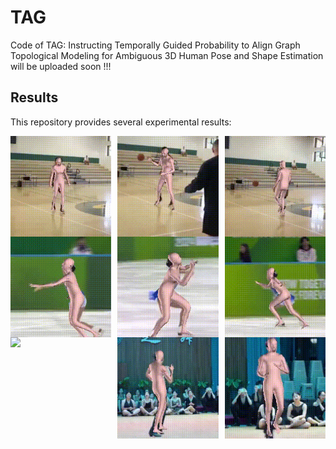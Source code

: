 # TAG
Code of TAG: Instructing Temporally Guided Probability to Align Graph Topological Modeling for Ambiguous 3D Human Pose and Shape Estimation will be uploaded soon !!!

## Results
This repository provides several experimental results:
<div style="display: flex; justify-content: space-between;">
    <img src="./gif/1_pro -original-original1.gif" width="32%" height="auto">
    <img src="./gif/2_pro -original-original (2).gif" width="32%" height="auto">
    <img src="./gif/5_pro -original-original.gif" width="32%" height="auto">
</div>
<div style="display: flex; justify-content: space-between;">
    <img src="./gif/2_pro -original-original (1).gif" width="32%" height="auto">
    <img src="./gif/3_pro -original-original (1).gif" width="32%" height="auto">
    <img src="./gif/4_pro -original-original.gif" width="32%" height="auto">
</div>
<div style="display: flex; justify-content: space-between;">
    <img src="./gif/4_1_pro -original-original.gif" width="32%" height="auto">
    <img src="./gif/2_pro -original-original.gif" width="32%" height="auto">
    <img src="./gif/3_pro -original-original.gif" width="32%" height="auto">
</div>
